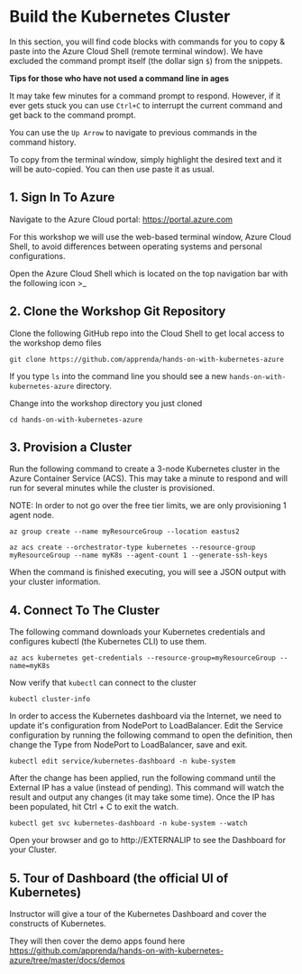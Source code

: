 # Build the Kubernetes Cluster

In this section, you will find code blocks with commands  for you to copy & paste into the Azure Cloud Shell (remote terminal window). We have excluded the command prompt itself (the dollar sign `$`) from the snippets. 

**Tips for those who have not used a command line in ages**

It may take few minutes for a command prompt to respond. However, if it ever gets stuck you can use `Ctrl+C` to interrupt the current command and get back to the command prompt. 

You can use the `Up Arrow` to navigate to previous commands in the command history. 

To copy from the terminal window, simply highlight the desired text and it will be auto-copied. You can then use paste it as usual.

## 1. Sign In To Azure

Navigate to the Azure Cloud portal: https://portal.azure.com

For this workshop we will use the web-based terminal window, Azure Cloud Shell, to avoid differences between operating systems and personal configurations. 

Open the Azure Cloud Shell which is located on the top navigation bar with the following icon >_

## 2. Clone the Workshop Git Repository

Clone the following GitHub repo into the Cloud Shell to get local access to the workshop demo files

```
git clone https://github.com/apprenda/hands-on-with-kubernetes-azure 
```

If you type `ls` into the command line you should see a new `hands-on-with-kubernetes-azure` directory. 

Change into the workshop directory you just cloned

```
cd hands-on-with-kubernetes-azure
```

## 3. Provision a Cluster

Run the following command to create a 3-node Kubernetes cluster in the Azure Container Service (ACS). This may take a minute to respond and will run for several minutes while the cluster is provisioned.

NOTE: In order to not go over the free tier limits, we are only provisioning 1 agent node. 

```
az group create --name myResourceGroup --location eastus2
``` 

```
az acs create --orchestrator-type kubernetes --resource-group myResourceGroup --name myK8s --agent-count 1 --generate-ssh-keys
```

When the command is finished executing, you will see a JSON output with your cluster information.

## 4. Connect To The Cluster

The following command downloads your Kubernetes credentials and configures kubectl (the Kubernetes CLI) to use them.

```
az acs kubernetes get-credentials --resource-group=myResourceGroup --name=myK8s
```

Now verify that `kubectl` can connect to the cluster

```
kubectl cluster-info
```

In order to access the Kubernetes dashboard via the Internet, we need to update it's configuration from NodePort to LoadBalancer. Edit the Service configuration by running the following command to open the definition, then change the Type from NodePort to LoadBalancer, save and exit. 

```
kubectl edit service/kubernetes-dashboard -n kube-system
```

After the change has been applied, run the following command until the External IP has a value (instead of pending). This command will watch the result and output any changes (it may take some time). Once the IP has been populated, hit Ctrl + C to exit the watch. 

```
kubectl get svc kubernetes-dashboard -n kube-system --watch
```

Open your browser and go to http://EXTERNALIP to see the Dashboard for your Cluster. 

## 5. Tour of Dashboard (the official UI of Kubernetes)

Instructor will give a tour of the Kubernetes Dashboard and cover the constructs of Kubernetes. 

They will then cover the demo apps found here https://github.com/apprenda/hands-on-with-kubernetes-azure/tree/master/docs/demos

